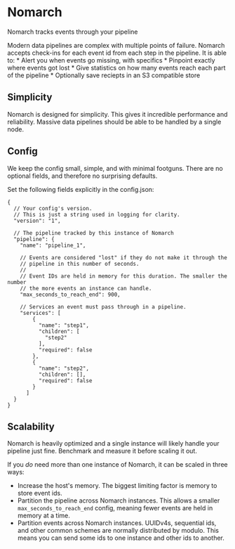 Nomarch
=======

Nomarch tracks events through your pipeline

Modern data pipelines are complex with multiple points of failure.
Nomarch accepts check-ins for each event id from each step in the pipeline.
It is able to:
	* Alert you when events go missing, with specifics
	* Pinpoint exactly where events got lost
	* Give statistics on how many events reach each part of the pipeline
        * Optionally save reciepts in an S3 compatible store

## Simplicity

Nomarch is designed for simplicity.
This gives it incredible performance and reliability.
Massive data pipelines should be able to be handled by a single node.

## Config

We keep the config small, simple, and with minimal footguns.
There are no optional fields, and therefore no surprising defaults.

Set the following fields explicitly in the config.json:

```
{
  // Your config's version.
  // This is just a string used in logging for clarity.
  "version": "1",

  // The pipeline tracked by this instance of Nomarch
  "pipeline": {
    "name": "pipeline_1",

    // Events are considered "lost" if they do not make it through the
    // pipeline in this number of seconds.
    //
    // Event IDs are held in memory for this duration. The smaller the number
    // the more events an instance can handle.
    "max_seconds_to_reach_end": 900,

    // Services an event must pass through in a pipeline.
    "services": [
        {
          "name": "step1",
          "children": [
            "step2"
          ],
          "required": false
        },
        {
          "name": "step2",
          "children": [],
          "required": false
        }
      ]
  }
}
```

## Scalability

Nomarch is heavily optimized and a single instance will likely handle your
pipeline just fine. Benchmark and measure it before scaling it out.

If you _do_ need more than one instance of Nomarch, it can be scaled in three
ways:
  * Increase the host's memory. The biggest limiting factor is memory to store
    event ids.
  * Partition the pipeline across Nomarch instances. This allows a smaller
    `max_seconds_to_reach_end` config, meaning fewer events are held in memory
    at a time.
  * Partition events across Nomarch instances. UUIDv4s, sequential ids, and
    other common schemes are normally distributed by modulo. This means you
    can send some ids to one instance and other ids to another.
